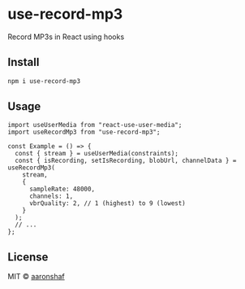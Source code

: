 # use-record-mp3

Record MP3s in React using hooks

## Install

```bash
npm i use-record-mp3
```

## Usage

```tsx
import useUserMedia from "react-use-user-media";
import useRecordMp3 from "use-record-mp3";

const Example = () => {
  const { stream } = useUserMedia(constraints);
  const { isRecording, setIsRecording, blobUrl, channelData } = useRecordMp3(
    stream,
    {
      sampleRate: 48000,
      channels: 1,
      vbrQuality: 2, // 1 (highest) to 9 (lowest)
    }
  );
  // ...
};
```

## License

MIT © [aaronshaf](https://github.com/aaronshaf)
